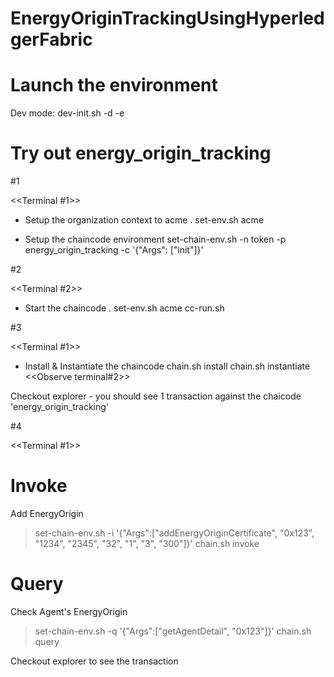 # EnergyOriginTrackingUsingHyperledgerFabric
Launch the environment
======================
Dev  mode:     dev-init.sh   -d  -e

Try out energy_origin_tracking
================
#1  

<<Terminal #1>>  


- Setup the organization context to acme
. set-env.sh acme

- Setup the chaincode environment
set-chain-env.sh   -n  token   -p energy_origin_tracking    -c '{"Args": ["init"]}'  

#2

<<Terminal #2>>

- Start the chaincode 
. set-env.sh acme
cc-run.sh

#3

<<Terminal #1>>

- Install & Instantiate the chaincode
chain.sh    install 
chain.sh    instantiate                             <<Observe terminal#2>>

Checkout explorer - you should see 1 transaction against the chaicode 'energy_origin_tracking'

#4

<<Terminal #1>>

Invoke
======
Add EnergyOrigin
> set-chain-env.sh         -i   '{"Args":["addEnergyOriginCertificate", "0x123", "1234", "2345", "32", "1", "3", "300"]}'
> chain.sh  invoke

Query
=====
Check Agent's EnergyOrigin
> set-chain-env.sh         -q   '{"Args":["getAgentDetail", "0x123"]}'
> chain.sh query


Checkout explorer to see the transaction
